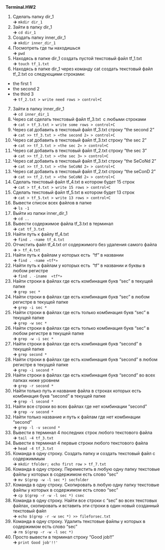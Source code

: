 **Terminal.HW2**

1) Сделать папку dir_1<br> **->** `mkdir dir_1`
2) Зайти в папку dir_1<br> **->** `cd dir_1`
3) Создать папку inner_dir_1<br> **->** `mkdir inner_dir_1`
4) Посмотреть где ты находишься<br> **->** `pwd`
5) Находясь в папке dir_1 создать пустой текстовый файл tf_1.txt<br> **->** `touch tf_1.txt`
6) Находясь в папке dir_1 через команду cat создать текстовый файл tf_2.txt со следующими строками:
- the first 1
- the second 2
- the third 3<br> **->** `tf_2.txt > write need rows > control+C`
7) Зайти в папку inner_dir_1<br> **->** `cd inner_dir_1`
8) Через cat сделать текстовый файл tf_3.txt  c любыми строками<br> **->** `cat > tf_3.txt > write some rows > control+C`
9) Через cat добавить в текстовый файл tf_3.txt строку “the second 2”<br> **->** `cat >> tf_3.txt > «the second 2» > control+C`
10) Через cat добавить в текстовый файл tf_3.txt строку “the sec 2”<br> **->** `cat >> tf_3.txt > «the sec 2» > control+C`
11) Через cat добавить в текстовый файл tf_2.txt строку “the sec 3”<br> **->** `cat >> tf_2.txt > «the sec 3» > control+C`
12) Через cat добавить в текстовый файл tf_3.txt строку “the SeCoNd 2”<br> **->** `cat >> tf_3.txt > «the SeCoNd 2» > control+C`
13) Через cat добавить в текстовый файл tf_2.txt строку “the seConD 2”<br> **->** `cat >> tf_2.txt > «the SeCoNd 2» > control+C`
14) Сделать текстовый файл tf_4.txt в котором будет 15 строк<br> **->** `cat > tf_4.txt > write 15 rows > control+C`
15) Сделать текстовый файл tf_5.txt в котором будет 13 строк<br> **->** `cat > tf_5.txt > write 13 rows > control+C`
16) Вывести список всех файлов в папке<br> **->** `ls -1`
17) Выйти из папки inner_dir_1<br> **->** `cd ..`
18) Вывести содержимое файла tf_3.txt в терминал<br> **->** `cat tf_3.txt`
19) Найти путь к файлу tf_4.txt<br> **->** `find . -name tf_4.txt`
20) Отчистить файл tf_4.txt от содержимого без удаления самого файла<br> **->** `> tf_4.txt`
21) Найти путь к файлам у которых есть  “tf” в названии<br> **->** `find . -name «tf*»`
22) Найти путь к файлам у которых есть  “tf” в названии и буквы в любом регистре<br> **->** `find . -iname  «tf*»`
23) Найти строки в файлах где есть комбинация букв “sec” в текущей папке<br> **->** `grep sec *`
24) Найти строки в файлах где есть комбинация букв “sec” в любом регистре в текущей папке<br> **->** `grep -i sec *`
25) Найти строки в файлах где есть только комбинация букв “sec” в текущей папке<br> **->** `grep -w sec *`
26) Найти строки в файлах где есть только комбинация букв “sec” в любом регистре в текущей папке<br> **->** `grep -w -i sec *`
27) Найти строки в файлах где есть комбинация букв “second” в текущей папке<br> **->** `grep second *`
28) Найти строки в файлах где есть комбинация букв “second” в любом регистре в текущей папке<br> **->** `grep -i second *`
29) Найти строки в файлах где есть комбинация букв “second” во всех папках ниже уровнем<br> **->** `grep -r second *`
30) Найти только путь и название файла в строках которых есть комбинация букв “second” в текущей папке<br> **->** `grep -l second *`
31) Найти все строки во всех файлах где нет комбинации “second”<br> **->** `grep -v second *`
32) Найти только название и путь к файлам где нет комбинации “second”<br> **->** `grep -l -v second *`
33) Вывести в терминал 4 последних строк любого текстового файла<br> **->** `tail -4 tf_3.txt`
34) Вывести в терминал 4 первые строки любого текстового файла<br> **->** `head -4 tf_3.txt`
35) Команда в одну строку. Создать папку и создать текстовый файл с содержиммым<br> **->** `mkdir tfolder; echo first row > tf_7.txt`
36) Команда в одну строку. Переместить в любую одну папку текстовые файлы у которых в содержимом есть слово “sec”<br> **->** `mv $(grep -w -l sec *) secfolder`
37) Команда в одну строку. Скопировать в любую одну папку текстовые файлы у которых в содержимом есть слово “sec”<br> **->** `cp $(grep -r -w -l sec *) csec`
38) Команда в одну строку. Найти все строки c “sec” во всех текстовых файлах, скопировать и вставить эти строки в один новый созданный текстовый файл<br> **->** `echo $(grep -r -w sec *) >> fileforsec.txt`
39) Команда в одну строку. Удалить текстовые файлы у которых в содержимом есть слово “sec”<br> **->** `rm $(grep -r -w -l sec *)`
40) Просто вывести в терминал строку “Good job!!”<br> **->** `print Good job'!!'`
